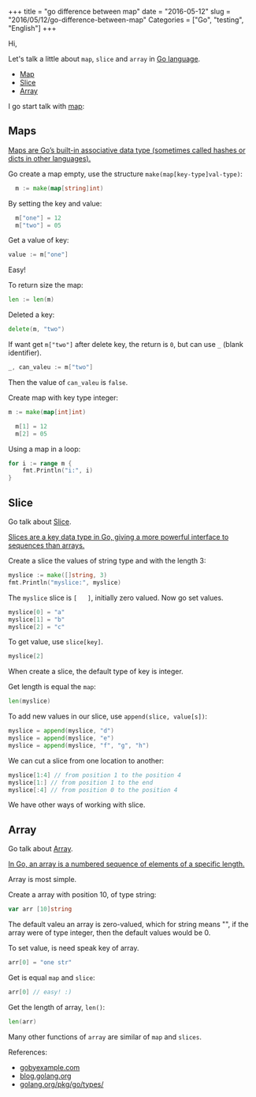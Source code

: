 +++
title = "go difference between map"
date = "2016-05-12"
slug = "2016/05/12/go-difference-between-map"
Categories = ["Go", "testing", "English"]
+++

Hi,

Let's talk a little about `map`, `slice` and `array` in [Go language](https://golang.org/).

<!--more-->

- [Map](#map)
- [Slice](#slice)
- [Array](#array)

I go start talk with [map](https://golang.org/pkg/go/types/#Map):

## <a name="map">Maps</a>
[Maps are Go’s built-in associative data type (sometimes called hashes or dicts in other languages).](https://gobyexample.com/maps)

Go create a map empty, use the structure `make(map[key-type]val-type)`:

``` go map empty
  m := make(map[string]int)
```

By setting the key and value:

``` go set key/value
  m["one"] = 12
  m["two"] = 05
```

Get a value of key:

``` go get valeu
value := m["one"]
```

Easy!

To return size the map:

``` go size map
len := len(m)
```

Deleted a key:

``` go delete key
delete(m, "two")
```

If want get `m["two"]` after delete key, the return is `0`, but can use `_` (blank identifier).

``` go get value deleted
_, can_valeu := m["two"]
```

Then the value of `can_valeu` is `false`.

Create map with key type integer:

``` go key integer
m := make(map[int]int)
```

``` go set key/value of type integer
  m[1] = 12
  m[2] = 05
```

Using a map in a loop:

```go
for i := range m {
    fmt.Println("i:", i)
}
```

<script src="https://gist.github.com/rrmartins/cefa8dc31c20f6face293846316ac9f3.js"></script>

## <a name="slice">Slice</a>
Go talk about [Slice](https://golang.org/pkg/go/types/#Slice).

[Slices are a key data type in Go, giving a more powerful interface to sequences than arrays.](https://gobyexample.com/slices)

Create a slice the values of string type and with the length 3:

``` go
myslice := make([]string, 3)
fmt.Println("myslice:", myslice)
```

The `myslice` slice is `[   ]`, initially zero valued. Now go set values.

```go
myslice[0] = "a"
myslice[1] = "b"
myslice[2] = "c"
```

To get value, use `slice[key]`.

``` go
myslice[2]
```

When create a slice, the default type of key is integer.

Get length is equal the `map`:

``` go length slice
len(myslice)
```

To add new values in our slice, use `append(slice, value[s])`:

``` go append
myslice = append(myslice, "d")
myslice = append(myslice, "e")
myslice = append(myslice, "f", "g", "h")
```

We can cut a slice from one location to another:

``` go cut a slice
myslice[1:4] // from position 1 to the position 4
myslice[1:] // from position 1 to the end
myslice[:4] // from position 0 to the position 4
```

We have other ways of working with slice.

<script src="https://gist.github.com/rrmartins/359fba134ae3937efd802d36b0028f72.js"></script>

## <a name="array">Array</a>
Go talk about [Array](https://golang.org/pkg/go/types/#Array).

[In Go, an array is a numbered sequence of elements of a specific length.](https://gobyexample.com/arrays)

Array is most simple.

Create a array with position 10, of type string:

``` go create a array
var arr [10]string
```

The default valeu an array is zero-valued, which for string means "", if the array were of type integer, then the default values would be 0.

To set value, is need speak key of array.

``` go set value
arr[0] = "one str"
```

Get is equal `map` and `slice`:

``` go get value
arr[0] // easy! :)
```

Get the length of array, `len()`:

``` go len()
len(arr)
```

<script src="https://gist.github.com/rrmartins/5d6a97199a631bcefc91e492d206e53e.js"></script>

Many other functions of `array` are similar of `map` and `slices`.

References:

- [gobyexample.com](https://gobyexample.com/)
- [blog.golang.org](https://blog.golang.org/go-maps-in-action)
- [golang.org/pkg/go/types/](https://golang.org/pkg/go/types/)
